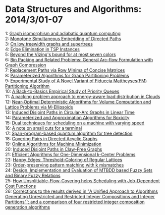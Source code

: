 # Data Structures and Algorithms: 2014/3/01-07  
1: [Graph isomorphism and adiabatic quantum computing](https://doi.org/10.48550/arXiv.1304.5773)  
2: [Monotone Simultaneous Embedding of Directed Paths](https://doi.org/10.48550/arXiv.1310.6955)  
3: [On low treewidth graphs and supertrees](https://doi.org/10.48550/arXiv.1402.7224)  
4: [Edge Elimination in TSP Instances](https://doi.org/10.48550/arXiv.1402.7301)  
5: [Beyond the Vizing's bound for at most seven colors](https://doi.org/10.48550/arXiv.1211.5031)  
6: [Bin Packing and Related Problems: General Arc-flow Formulation with  Graph Compression](https://doi.org/10.48550/arXiv.1310.6887)  
7: [Replacement Paths via Row Minima of Concise Matrices](https://doi.org/10.48550/arXiv.1310.8062)  
8: [Parameterized Algorithms for Graph Partitioning Problems](https://doi.org/10.48550/arXiv.1403.0099)  
9: [Experimental Study of A Novel Variant of Fiduccia Mattheyses(FM)  Partitioning Algorithm](https://doi.org/10.48550/arXiv.1403.0224)  
10: [A Back-to-Basics Empirical Study of Priority Queues](https://doi.org/10.48550/arXiv.1403.0252)  
11: [A packing problem approach to energy-aware load distribution in Clouds](https://doi.org/10.48550/arXiv.1403.0493)  
12: [Near-Optimal Deterministic Algorithms for Volume Computation and Lattice  Problems via M-Ellipsoids](https://doi.org/10.48550/arXiv.1201.5972)  
13: [Induced Disjoint Paths in Circular-Arc Graphs in Linear Time](https://doi.org/10.48550/arXiv.1403.0789)  
14: [Parameterized and Approximation Algorithms for Boxicity](https://doi.org/10.48550/arXiv.1201.5958)  
15: [Dual techniques for scheduling on a machine with varying speed](https://doi.org/10.48550/arXiv.1211.6216)  
16: [A note on small cuts for a terminal](https://doi.org/10.48550/arXiv.1306.2578)  
17: [Span-program-based quantum algorithm for tree detection](https://doi.org/10.48550/arXiv.1309.7713)  
18: [Covering Pairs in Directed Acyclic Graphs](https://doi.org/10.48550/arXiv.1310.5037)  
19: [Online Algorithms for Machine Minimization](https://doi.org/10.48550/arXiv.1403.0486)  
20: [Induced Disjoint Paths in Claw-Free Graphs](https://doi.org/10.48550/arXiv.1202.4419)  
21: [Efficient Algorithms for One-Dimensional k-Center Problems](https://doi.org/10.48550/arXiv.1301.7512)  
22: [Happy Edges: Threshold-Coloring of Regular Lattices](https://doi.org/10.48550/arXiv.1306.2053)  
23: [Order-preserving pattern matching with k mismatches](https://doi.org/10.48550/arXiv.1309.6453)  
24: [Design, Implementation and Evaluation of MTBDD based Fuzzy Sets and  Binary Fuzzy Relations](https://doi.org/10.48550/arXiv.1403.1279)  
25: [How Unsplittable-Flow-Covering helps Scheduling with Job-Dependent Cost  Functions](https://doi.org/10.48550/arXiv.1403.1376)  
26: [Corrections to the results derived in "A Unified Approach to Algorithms  Generating Unrestricted and Restricted Integer Compositions and Integer  Partitions"'; and a comparison of four restricted integer composition  generation algorithms](https://doi.org/10.48550/arXiv.1403.1556)  